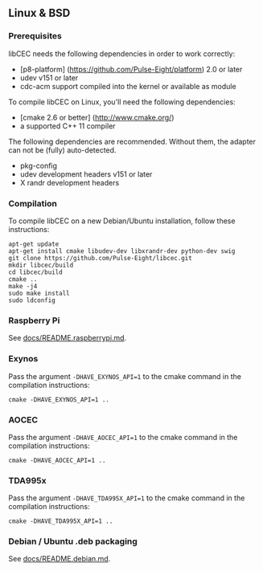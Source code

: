 ## Linux & BSD

### Prerequisites
libCEC needs the following dependencies in order to work correctly:
* [p8-platform] (https://github.com/Pulse-Eight/platform) 2.0 or later
* udev v151 or later
* cdc-acm support compiled into the kernel or available as module

To compile libCEC on Linux, you'll need the following dependencies:
* [cmake 2.6 or better] (http://www.cmake.org/)
* a supported C++ 11 compiler

The following dependencies are recommended. Without them, the adapter can not
be (fully) auto-detected.
* pkg-config
* udev development headers v151 or later
* X randr development headers

### Compilation
To compile libCEC on a new Debian/Ubuntu installation, follow these instructions:
```
apt-get update
apt-get install cmake libudev-dev libxrandr-dev python-dev swig
git clone https://github.com/Pulse-Eight/libcec.git
mkdir libcec/build
cd libcec/build
cmake ..
make -j4
sudo make install
sudo ldconfig
```

### Raspberry Pi
See [docs/README.raspberrypi.md](README.raspberrypi.md).

### Exynos
Pass the argument `-DHAVE_EXYNOS_API=1` to the cmake command in the compilation instructions:
```
cmake -DHAVE_EXYNOS_API=1 ..
```

### AOCEC
Pass the argument `-DHAVE_AOCEC_API=1` to the cmake command in the compilation instructions:
```
cmake -DHAVE_AOCEC_API=1 ..
```

### TDA995x
Pass the argument `-DHAVE_TDA995X_API=1` to the cmake command in the compilation instructions:
```
cmake -DHAVE_TDA995X_API=1 ..
```

### Debian / Ubuntu .deb packaging
See [docs/README.debian.md](README.debian.md).